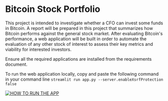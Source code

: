 # Bitcoin Stock Portfolio

This project is intended to investigate whether a CFO can invest some funds in Bitcoin. A report will be prepared in this project that summarizes how Bitcoin performs against the general stock market. After evaluating Bitcoin's performance, a web application will be built in order to automate the evaluation of any other stock of interest to assess their key metrics and viability for interested investors.

Ensure all the required applications are installed from the requirements document.

To run the web application locally, copy and paste the following command in your command line `streamlit run app.py --server.enableXsrfProtection false`

[![HOW TO RUN THE APP](http://img.youtube.com/vi/bSmvT1WQCDg/0.jpg)](http://www.youtube.com/watch?v=bSmvT1WQCDg "Bitcoin Portfolio App")
